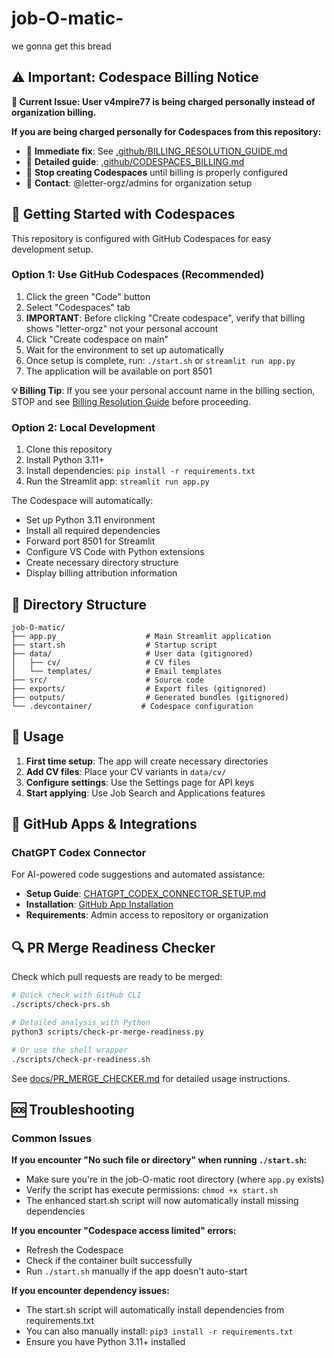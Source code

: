 # job-O-matic-
we gonna get this bread

## ⚠️ Important: Codespace Billing Notice

**🚨 Current Issue: User v4mpire77 is being charged personally instead of organization billing.**

**If you are being charged personally for Codespaces from this repository:**
- 📖 **Immediate fix**: See [.github/BILLING_RESOLUTION_GUIDE.md](.github/BILLING_RESOLUTION_GUIDE.md)
- 📖 **Detailed guide**: [.github/CODESPACES_BILLING.md](.github/CODESPACES_BILLING.md)
- 🛑 **Stop creating Codespaces** until billing is properly configured
- 📧 **Contact**: @letter-orgz/admins for organization setup

## 🚀 Getting Started with Codespaces

This repository is configured with GitHub Codespaces for easy development setup.

### Option 1: Use GitHub Codespaces (Recommended)
1. Click the green "Code" button
2. Select "Codespaces" tab
3. **IMPORTANT**: Before clicking "Create codespace", verify that billing shows "letter-orgz" not your personal account
4. Click "Create codespace on main"
5. Wait for the environment to set up automatically
6. Once setup is complete, run: `./start.sh` or `streamlit run app.py`
7. The application will be available on port 8501

**💡 Billing Tip**: If you see your personal account name in the billing section, STOP and see [Billing Resolution Guide](.github/BILLING_RESOLUTION_GUIDE.md) before proceeding.

### Option 2: Local Development
1. Clone this repository
2. Install Python 3.11+
3. Install dependencies: `pip install -r requirements.txt`
4. Run the Streamlit app: `streamlit run app.py`

The Codespace will automatically:
- Set up Python 3.11 environment
- Install all required dependencies
- Forward port 8501 for Streamlit
- Configure VS Code with Python extensions
- Create necessary directory structure
- Display billing attribution information

## 📁 Directory Structure

```
job-O-matic/
├── app.py                    # Main Streamlit application
├── start.sh                  # Startup script
├── data/                     # User data (gitignored)
│   ├── cv/                   # CV files
│   └── templates/            # Email templates
├── src/                      # Source code
├── exports/                  # Export files (gitignored)
├── outputs/                  # Generated bundles (gitignored)
└── .devcontainer/           # Codespace configuration
```

## 🔧 Usage

1. **First time setup**: The app will create necessary directories
2. **Add CV files**: Place your CV variants in `data/cv/`
3. **Configure settings**: Use the Settings page for API keys
4. **Start applying**: Use Job Search and Applications features

## 🔌 GitHub Apps & Integrations

### ChatGPT Codex Connector
For AI-powered code suggestions and automated assistance:
- **Setup Guide**: [CHATGPT_CODEX_CONNECTOR_SETUP.md](CHATGPT_CODEX_CONNECTOR_SETUP.md)
- **Installation**: [GitHub App Installation](https://github.com/apps/chatgpt-codex-connector/installations/select_target)
- **Requirements**: Admin access to repository or organization

## 🔍 PR Merge Readiness Checker

Check which pull requests are ready to be merged:

```bash
# Quick check with GitHub CLI
./scripts/check-prs.sh

# Detailed analysis with Python
python3 scripts/check-pr-merge-readiness.py

# Or use the shell wrapper
./scripts/check-pr-readiness.sh
```

See [docs/PR_MERGE_CHECKER.md](docs/PR_MERGE_CHECKER.md) for detailed usage instructions.

## 🆘 Troubleshooting

### Common Issues

**If you encounter "No such file or directory" when running `./start.sh`:**
- Make sure you're in the job-O-matic root directory (where `app.py` exists)
- Verify the script has execute permissions: `chmod +x start.sh`
- The enhanced start.sh script will now automatically install missing dependencies

**If you encounter "Codespace access limited" errors:**
- Refresh the Codespace
- Check if the container built successfully
- Run `./start.sh` manually if the app doesn't auto-start

**If you encounter dependency issues:**
- The start.sh script will automatically install dependencies from requirements.txt
- You can also manually install: `pip3 install -r requirements.txt`
- Ensure you have Python 3.11+ installed
